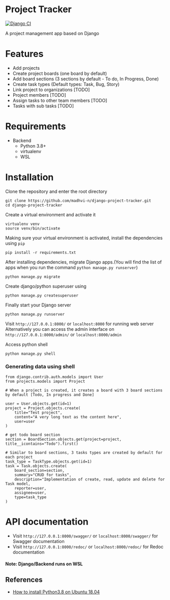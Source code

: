 # Project Tracker
[![Django CI](https://github.com/madhvi-n/django-project-tracker/actions/workflows/django.yml/badge.svg)](https://github.com/madhvi-n/django-project-tracker/actions/workflows/django.yml)


A project management app based on Django

# Features
- Add projects
- Create project boards (one board by default)
- Add board sections (3 sections by default - To do, In Progress, Done)
- Create task types (Default types: Task, Bug, Story)
- Link project to organizations [TODO]
- Project members [TODO]
- Assign tasks to other team members [TODO]
- Tasks with sub tasks [TODO]


# Requirements
- Backend
    - Python 3.8+
    - virtualenv
    - WSL


# Installation

Clone the repository and enter the root directory
```
git clone https://github.com/madhvi-n/django-project-tracker.git
cd django-project-tracker
```


Create a virtual environment and activate it
```
virtualenv venv
source venv/bin/activate
```

Making sure your virtual environment is activated, install the dependencies using `pip`
```
pip install -r requirements.txt
```

After installing dependencies, migrate Django apps.(You will find the list of apps when you run the command `python manage.py runserver`)
```
python manage.py migrate
```

Create django/python superuser using
```
python manage.py createsuperuser
```

Finally start your Django server
```
python manage.py runserver
```

Visit `http://127.0.0.1:8000/` or `localhost:8000` for running web server
Alternatively you can access the admin interface on `http://127.0.0.1:8000/admin/` or `localhost:8000/admin`

Access python shell
```
python manage.py shell
```


### Generating data using shell
```
from django.contrib.auth.models import User
from projects.models import Project

# When a project is created, it creates a board with 3 board sections by default [Todo, In progress and Done]

user = User.objects.get(id=1)
project = Project.objects.create(
    title="Test project",
    content="A very long text as the content here",
    user=user
)

# get todo board section
section = BoardSection.objects.get(project=project, title__icontains="Todo").first()

# Similar to board sections, 3 tasks types are created by default for each project
task_type = TaskType.objects.get(id=1)
task = Task.objects.create(
    board_section=section,
    summary="CRUD for tasks",
    description="Implementation of create, read, update and delete for Task model,
    reporter=user,
    assignee=user,
    type=task_type
)

```

# API documentation
- Visit `http://127.0.0.1:8000/swagger/` or `localhost:8000/swagger/` for Swagger documentation
- Visit `http://127.0.0.1:8000/redoc/` or `localhost:8000/redoc/` for Redoc documentation



#### Note: Django/Backend runs on WSL



## References

- [How to install Python3.8 on Ubuntu 18.04](https://linuxize.com/post/how-to-install-python-3-8-on-ubuntu-18-04/)
